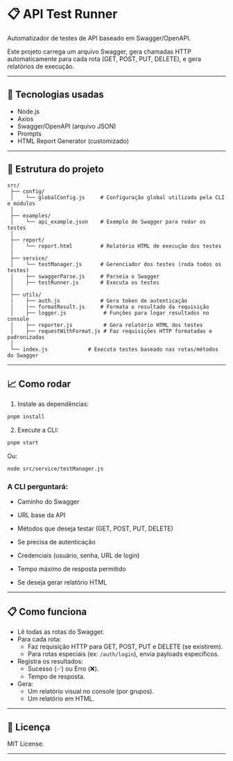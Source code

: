 # 📋 API Test Runner

Automatizador de testes de API baseado em Swagger/OpenAPI.

Este projeto carrega um arquivo Swagger, gera chamadas HTTP automaticamente para cada rota (GET, POST, PUT, DELETE), e gera relatórios de execução.

---

## 🚀 Tecnologias usadas

- Node.js
- Axios
- Swagger/OpenAPI (arquivo JSON)
- Prompts
- HTML Report Generator (customizado)

---

## 📂 Estrutura do projeto

```
src/
 ├── config/
 │    └── globalConfig.js     # Configuração global utilizada pela CLI e módulos
 │
 ├── examples/
 │    └── api_example.json    # Exemplo de Swagger para rodar os testes
 │
 ├── report/
 │    └── report.html         # Relatório HTML de execução dos testes
 |
 ├── service/
 │    └── testManager.js      # Gerenciador dos testes (roda todos os testes)
 │    ├── swaggerParse.js     # Parseia o Swagger
 │    ├── testRunner.js       # Executa os testes
 │
 ├── utils/
 |    ├── auth.js             # Gera token de autenticação
 |    |── formatResult.js     # Formata o resultado da requisição
 │    ├── logger.js            # Funções para logar resultados no console
 │    ├── reporter.js          # Gera relatório HTML dos testes
 │    ├── requestWithFormat.js # Faz requisições HTTP formatadas e padronizadas
 │
 └── index.js             # Executa testes baseado nas rotas/métodos do Swagger
```

---

## 📈 Como rodar

1. Instale as dependências:

```bash
pnpm install
```

2. Execute a CLI:

```bash
pnpm start
```

Ou:

```bash
node src/service/testManager.js
```

### A CLI perguntará:

- Caminho do Swagger

- URL base da API

- Métodos que deseja testar (GET, POST, PUT, DELETE)

- Se precisa de autenticação

- Credenciais (usuário, senha, URL de login)

- Tempo máximo de resposta permitido

- Se deseja gerar relatório HTML

---

## 📋 Como funciona

- Lê todas as rotas do Swagger.
- Para cada rota:
  - Faz requisição HTTP para GET, POST, PUT e DELETE (se existirem).
  - Para rotas especiais (ex: `/auth/login`), envia payloads específicos.
- Registra os resultados:
  - Sucesso (✅) ou Erro (❌).
  - Tempo de resposta.
- Gera:
  - Um relatório visual no console (por grupos).
  - Um relatório em HTML.

---

## 📄 Licença

MIT License.

---
